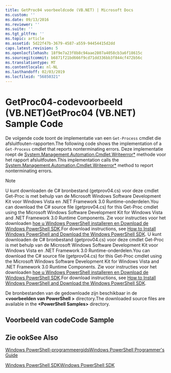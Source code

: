 ```yaml
---
title: GetProc04 voorbeeldcode (VB.NET) | Microsoft Docs
ms.custom: ''
ms.date: 09/13/2016
ms.reviewer: ''
ms.suite: ''
ms.tgt_pltfrm: ''
ms.topic: article
ms.assetid: 5d22f47b-3679-4587-a559-94454415d2dd
caps.latest.revision: 5
ms.openlocfilehash: 18f9e7a23f8b8c94aae2807a4058cb3a6f18615c
ms.sourcegitcommit: b6871f21bd666f9cd71dd336bb3f844cf472b56c
ms.translationtype: MT
ms.contentlocale: nl-NL
ms.lasthandoff: 02/03/2019
ms.locfileid: "56850321"
---
```

# <a name="getproc04-vbnet-sample-code"></a><span data-ttu-id="c758c-102">GetProc04-codevoorbeeld (VB.NET)</span><span class="sxs-lookup"><span data-stu-id="c758c-102">GetProc04 (VB.NET) Sample Code</span></span>

<span data-ttu-id="c758c-103">De volgende code toont de implementatie van een `Get-Process` cmdlet die afsluitfouten-rapporten.</span><span class="sxs-lookup"><span data-stu-id="c758c-103">The following code shows the implementation of a `Get-Process` cmdlet that reports nonterminating errors.</span></span> <span data-ttu-id="c758c-104">Deze implementatie roept de [System.Management.Automation.Cmdlet.Writeerror\*](/dotnet/api/System.Management.Automation.Cmdlet.WriteError) methode voor het rapport afsluitfouten.</span><span class="sxs-lookup"><span data-stu-id="c758c-104">This implementation calls the [System.Management.Automation.Cmdlet.Writeerror\*](/dotnet/api/System.Management.Automation.Cmdlet.WriteError) method to report nonterminating errors.</span></span>

> [!NOTE]
> <span data-ttu-id="c758c-105">U kunt downloaden de C# bronbestand (getprov04.cs) voor deze cmdlet Get-Proc is met behulp van de Microsoft Windows Software Development Kit voor Windows Vista en .NET Framework 3.0 Runtime-onderdelen.</span><span class="sxs-lookup"><span data-stu-id="c758c-105">You can download the C# source file (getprov04.cs) for this Get-Proc cmdlet using the Microsoft Windows Software Development Kit for Windows Vista and .NET Framework 3.0 Runtime Components.</span></span> <span data-ttu-id="c758c-106">Zie voor instructies voor het downloaden [hoe u Windows PowerShell installeren en Download de Windows PowerShell SDK](/powershell/developer/installing-the-windows-powershell-sdk).</span><span class="sxs-lookup"><span data-stu-id="c758c-106">For download instructions, see [How to Install Windows PowerShell and Download the Windows PowerShell SDK](/powershell/developer/installing-the-windows-powershell-sdk).</span></span>
> <span data-ttu-id="c758c-107">U kunt downloaden de C# bronbestand (getprov04.cs) voor deze cmdlet Get-Proc is met behulp van de Microsoft Windows Software Development Kit voor Windows Vista en .NET Framework 3.0 Runtime-onderdelen.</span><span class="sxs-lookup"><span data-stu-id="c758c-107">You can download the C# source file (getprov04.cs) for this Get-Proc cmdlet using the Microsoft Windows Software Development Kit for Windows Vista and .NET Framework 3.0 Runtime Components.</span></span> <span data-ttu-id="c758c-108">Zie voor instructies voor het downloaden [hoe u Windows PowerShell installeren en Download de Windows PowerShell SDK](/powershell/developer/installing-the-windows-powershell-sdk).</span><span class="sxs-lookup"><span data-stu-id="c758c-108">For download instructions, see [How to Install Windows PowerShell and Download the Windows PowerShell SDK](/powershell/developer/installing-the-windows-powershell-sdk).</span></span>
>
> <span data-ttu-id="c758c-109">De bronbestanden van de gedownloade zijn beschikbaar in de  **\<voorbeelden van PowerShell >** directory.</span><span class="sxs-lookup"><span data-stu-id="c758c-109">The downloaded source files are available in the **\<PowerShell Samples>** directory.</span></span>

## <a name="code-sample"></a><span data-ttu-id="c758c-110">Voorbeeld van code</span><span class="sxs-lookup"><span data-stu-id="c758c-110">Code Sample</span></span>

<!-- TODO!!!: review snippet reference  [!CODE [Msh_samplesgetproc04#GetProc04vball](Msh_samplesgetproc04#GetProc04vball)]  -->

## <a name="see-also"></a><span data-ttu-id="c758c-111">Zie ook</span><span class="sxs-lookup"><span data-stu-id="c758c-111">See Also</span></span>

[<span data-ttu-id="c758c-112">Windows PowerShell-programmeergids</span><span class="sxs-lookup"><span data-stu-id="c758c-112">Windows PowerShell Programmer's Guide</span></span>](./windows-powershell-programmer-s-guide.md)

[<span data-ttu-id="c758c-113">Windows PowerShell SDK</span><span class="sxs-lookup"><span data-stu-id="c758c-113">Windows PowerShell SDK</span></span>](../windows-powershell-reference.md)